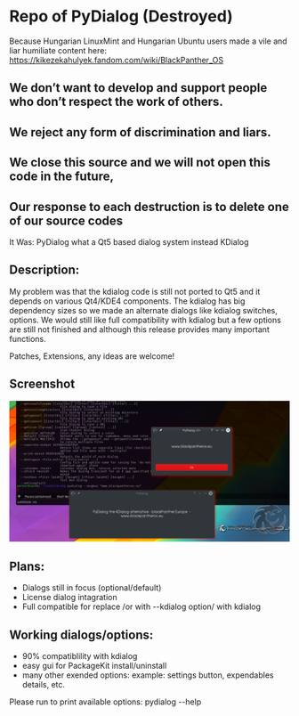 # Repo of PyDialog (Destroyed)
Because Hungarian LinuxMint and Hungarian Ubuntu users made a vile and liar humiliate content here:
https://kikezekahulyek.fandom.com/wiki/BlackPanther_OS

## We don’t want to develop and support people who don’t respect the work of others.
## We reject any form of discrimination and liars.
## We close this source and we will not open this code in the future,
## Our response to each destruction is to delete one of our source codes

It Was: PyDialog what a Qt5 based dialog system instead KDialog


Description: 
------------

My problem was that the kdialog code is still not ported to Qt5 and it depends on various Qt4/KDE4 components. 
The kdialog has big dependency sizes so we made an alternate dialogs like kdialog switches, options. 
We would still like full compatibility with kdialog but a few options are still not finished and although this release provides many important functions.

Patches, Extensions, any ideas are welcome!

Screenshot
-----------

<img src="screenshot.png" alt="screenshot"> 

Plans:
------
- Dialogs still in focus (optional/default)
- License dialog intagration
- Full compatible for replace /or with --kdialog option/ with kdialog

Working dialogs/options:
------------------------
- 90% compatiblility with kdialog
- easy gui for PackageKit install/uninstall
- many other exended options: example: settings button, expendables details, etc.

Please run to print available options: pydialog --help
